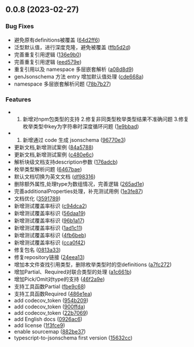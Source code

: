 ## 0.0.8 (2023-02-27)


### Bug Fixes

* 避免原有definitions被覆盖 ([64d2ff6](https://github.com/yunke-yunfly/fast-typescript-to-jsonschema/commit/64d2ff626dbb0b33593b6e0c890a8d1026c155a0))
* 泛型默认值，进行深度克隆，避免被覆盖 ([ffb5d2d](https://github.com/yunke-yunfly/fast-typescript-to-jsonschema/commit/ffb5d2d2ebe606733fb8031c5b4018eccca67a71))
* 完善重复引用逻辑 ([136e9b0](https://github.com/yunke-yunfly/fast-typescript-to-jsonschema/commit/136e9b037acb5c4cc3b47f080c3ee61c5e6880b8))
* 完善重复引用逻辑 ([eed579e](https://github.com/yunke-yunfly/fast-typescript-to-jsonschema/commit/eed579e5f18977e35fc0ad8c5ab9f48bad7f4f16))
* 重复引用以及 namespace 多层嵌套解析 ([a08d8d9](https://github.com/yunke-yunfly/fast-typescript-to-jsonschema/commit/a08d8d9e8aacef1a5995a23ebaa83dc86c66d415))
* genJsonschema 方法 entry 增加默认值处理 ([cde668a](https://github.com/yunke-yunfly/fast-typescript-to-jsonschema/commit/cde668a66e53f69166943fbde95e1abe37176ffe))
* namespace 多层嵌套解析问题 ([78b7b27](https://github.com/yunke-yunfly/fast-typescript-to-jsonschema/commit/78b7b277165ada3bef60af4417b563a169f374cc))


### Features

* 1. 新增对npm包类型的支持 2.修复非同类型枚举类型结果不准确问题 3.修复枚举类型中key为字符串时深度循环问题 ([1e9bbad](https://github.com/yunke-yunfly/fast-typescript-to-jsonschema/commit/1e9bbadb1635df39e41240978f80e8ccb2e01b06))
* 1. 新增通过 code 生成 jsonschema ([96770e3](https://github.com/yunke-yunfly/fast-typescript-to-jsonschema/commit/96770e327ad65d8f6e9e0a79182eea946a6bdef5))
* 更新文档,新增测试案例 ([84a5788](https://github.com/yunke-yunfly/fast-typescript-to-jsonschema/commit/84a5788d9b3593d3df6bd1a011f7590a8fec1794))
* 更新文档,新增测试案例 ([c480e6c](https://github.com/yunke-yunfly/fast-typescript-to-jsonschema/commit/c480e6cf2e31b2a12bc9101f11cc0171a47f50c8))
* 解析块级文档支持description参数 ([176adcb](https://github.com/yunke-yunfly/fast-typescript-to-jsonschema/commit/176adcb6fe3e23772f4228cf4a628c49e2489cca))
* 枚举类型解析问题 ([6467bae](https://github.com/yunke-yunfly/fast-typescript-to-jsonschema/commit/6467bae084d9b237c1be516d12b8f6938eecaf83))
* 默认文档切换为英文文档 ([df98316](https://github.com/yunke-yunfly/fast-typescript-to-jsonschema/commit/df98316506277468909d8c44b2f8473db3cab13c))
* 删除额外属性,处理type为数组情况，完善逻辑 ([265ad1e](https://github.com/yunke-yunfly/fast-typescript-to-jsonschema/commit/265ad1e029d96c5ae16257e35e5f68bf54aca6d1))
* 完善additionalProperties处理，补充测试用例 ([1e3fe87](https://github.com/yunke-yunfly/fast-typescript-to-jsonschema/commit/1e3fe873462b927eb500f6e74ae47dac8c32a67e))
* 文档优化 ([3591789](https://github.com/yunke-yunfly/fast-typescript-to-jsonschema/commit/359178929e255e6f9bef2b9989acc3ecdc1275fb))
* 新增测试覆盖率标识 ([c94dca2](https://github.com/yunke-yunfly/fast-typescript-to-jsonschema/commit/c94dca2ed57ed2692d714dfa4bc8d9b403e18e6c))
* 新增测试覆盖率标识 ([56daa19](https://github.com/yunke-yunfly/fast-typescript-to-jsonschema/commit/56daa19e2deffb8c1f95d6097e104a6d6efbc971))
* 新增测试覆盖率标识 ([96b1a17](https://github.com/yunke-yunfly/fast-typescript-to-jsonschema/commit/96b1a17682b5bfda68c88301ced8096a520b987c))
* 新增测试覆盖率标识 ([1ad1c11](https://github.com/yunke-yunfly/fast-typescript-to-jsonschema/commit/1ad1c112d5391319828a553cbf82600526804958))
* 新增测试覆盖率标识 ([4fb6beb](https://github.com/yunke-yunfly/fast-typescript-to-jsonschema/commit/4fb6bebe1f6af10c56bb6f4169ca3f900f11b7d9))
* 新增测试覆盖率标识 ([cca0f42](https://github.com/yunke-yunfly/fast-typescript-to-jsonschema/commit/cca0f420d53507ff4e52302e2a8471401e3f88e4))
* 修复包名 ([0813a33](https://github.com/yunke-yunfly/fast-typescript-to-jsonschema/commit/0813a33085589e0aeb547836fbde371785409aca))
* 修复repository链接 ([24eea13](https://github.com/yunke-yunfly/fast-typescript-to-jsonschema/commit/24eea136c8b58ef9148b00cf0adf0b8507496ea5))
* 增加本文件查找引用类型，删除枚举类型时的空definitions ([a7fc272](https://github.com/yunke-yunfly/fast-typescript-to-jsonschema/commit/a7fc2721988e50a653e2cfa12f09c10cde4cb59d))
* 增加Partial、Required对联合类型的处理 ([a1c661b](https://github.com/yunke-yunfly/fast-typescript-to-jsonschema/commit/a1c661b62b0f5f78136abc5eb4a41ef035df3207))
* 增加Pick/Omit对type的支持 ([46f2a9e](https://github.com/yunke-yunfly/fast-typescript-to-jsonschema/commit/46f2a9e220eff2fb2afdc2b6b65fd5371ec2205c))
* 支持工具函数Partial ([fbe9c68](https://github.com/yunke-yunfly/fast-typescript-to-jsonschema/commit/fbe9c682d9fb8e24a4e2fd3f05f2420c1c898d43))
* 支持工具函数Required ([486e1ea](https://github.com/yunke-yunfly/fast-typescript-to-jsonschema/commit/486e1eaaf0cd9c691eebbd2de1c72252af6203a4))
* add codecov_token ([954b209](https://github.com/yunke-yunfly/fast-typescript-to-jsonschema/commit/954b209c3315e88aab95bd8b7678db445e1d5de0))
* add codecov_token ([900ffda](https://github.com/yunke-yunfly/fast-typescript-to-jsonschema/commit/900ffda089a792691b6b6a5c9b544172117c0e8e))
* add codecov_token ([22b7069](https://github.com/yunke-yunfly/fast-typescript-to-jsonschema/commit/22b7069acb674185bf0994ce8e680b3ad786d134))
* add English docs ([0926ac6](https://github.com/yunke-yunfly/fast-typescript-to-jsonschema/commit/0926ac62a84ac035a1569efdfebc61d66c673ca8))
* add license ([1f3fce9](https://github.com/yunke-yunfly/fast-typescript-to-jsonschema/commit/1f3fce925597fa8f93acf4b5f89a15b7139fe87f))
* enable sourcemap ([882be37](https://github.com/yunke-yunfly/fast-typescript-to-jsonschema/commit/882be37152ff71296c007fe4a1ed6f65c4c3f0c6))
* typescript-to-jsonschema first version ([15632cc](https://github.com/yunke-yunfly/fast-typescript-to-jsonschema/commit/15632cce735e96b037c9b01b64abce6056bcf4f2))



